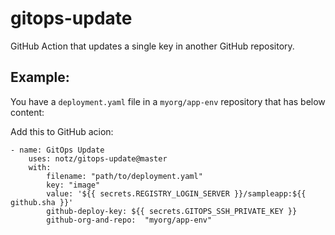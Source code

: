 # gitops-update

GitHub Action that updates a single key in another GitHub repository.

## Example:

You have a `deployment.yaml` file in a `myorg/app-env` repository that has below content:

Add this to GitHub acion:

```text
- name: GitOps Update
	uses: notz/gitops-update@master
	with:
		filename: "path/to/deployment.yaml"
		key: "image"
		value: '${{ secrets.REGISTRY_LOGIN_SERVER }}/sampleapp:${{ github.sha }}'
		github-deploy-key: ${{ secrets.GITOPS_SSH_PRIVATE_KEY }}
		github-org-and-repo:  "myorg/app-env"
```


